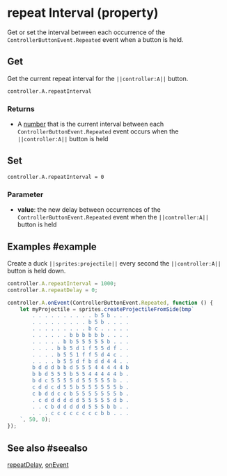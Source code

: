 # repeat Interval (property)

Get or set the interval between each occurrence of the `ControllerButtonEvent.Repeated`
event when a button is held.

## Get

Get the current repeat interval for the ``||controller:A||`` button.

```typescript-ignore
controller.A.repeatInterval
```

### Returns

* A [number](/types/number) that is the current interval between each
`ControllerButtonEvent.Repeated` event occurs when the ``||controller:A||`` button is held

## Set

```typescript-ignore
controller.A.repeatInterval = 0
```

### Parameter

* **value**: the new delay between occurrences of the `ControllerButtonEvent.Repeated` event
when the ``||controller:A||`` button is held

## Examples #example

Create a duck ``||sprites:projectile||`` every second the ``||controller:A||``
button is held down.

```typescript
controller.A.repeatInterval = 1000;
controller.A.repeatDelay = 0;

controller.A.onEvent(ControllerButtonEvent.Repeated, function () {
    let myProjectile = sprites.createProjectileFromSide(bmp`
        . . . . . . . . . . b 5 b . . .
        . . . . . . . . . b 5 b . . . .
        . . . . . . . . . b c . . . . .
        . . . . . . b b b b b b . . . .
        . . . . . b b 5 5 5 5 5 b . . .
        . . . . b b 5 d 1 f 5 5 d f . .
        . . . . b 5 5 1 f f 5 d 4 c . .
        . . . . b 5 5 d f b d d 4 4 . .
        b d d d b b d 5 5 5 4 4 4 4 4 b
        b b d 5 5 5 b 5 5 4 4 4 4 4 b .
        b d c 5 5 5 5 d 5 5 5 5 5 b . .
        c d d c d 5 5 b 5 5 5 5 5 5 b .
        c b d d c c b 5 5 5 5 5 5 5 b .
        . c d d d d d d 5 5 5 5 5 d b .
        . . c b d d d d d 5 5 5 b b . .
        . . . c c c c c c c c b b . . .
    `, 50, 0);
});
```

## See also #seealso

[repeatDelay](/reference/controller/button/repeat-delay),
[onEvent](/reference/controller/button/on-event)